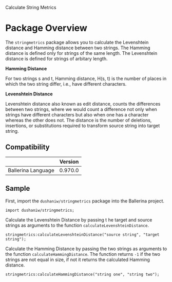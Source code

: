 Calculate String Metrics

# Package Overview

The `stringmetrics` package allows you to calculate the Levenshtein distance and Hamming distance between two strings.
The Hamming distance is defined only for strings of the same length. The Levenshtein distance is defined for strings of
arbitary length.

**Hamming Distance**

For two strings s and t, Hamming distance, H(s, t) is the number of places in which the two string differ, 
i.e., have different characters.

**Levenshtein Distance**

Levenshtein distance also known as edit distance, counts the differences between two strings, where we would count a 
difference not only when strings have different characters but also when one has a character whereas the other does not.
The distance is the number of deletions, insertions, or substitutions required to transform source string into target
string.


## Compatibility
|                    |    Version     |  
| :-----------------:|:--------------:| 
| Ballerina Language |    0.970.0    |


## Sample
First, import the `dushaniw/stringmetrics` package into the Ballerina project.
```ballerina
import dushaniw/stringmetrics;
```

Calculate the Levenshtein Distance by passing t he target and source strings as arguments to the function `calculateLevenshteinDistance`.
```ballerina
stringmetrics:calculateLevenshteinDistance("source string", "target string");
```

Calculate the Hamming Distance by passing the two strings as arguments to the function `calculateHammingDistance`. The
function returns `-1` if the two strings are not equal in size, if not it returns the calculated Hamming distance.
```ballerina
stringmetrics:calculateHammingDistance("string one", "string two");
```